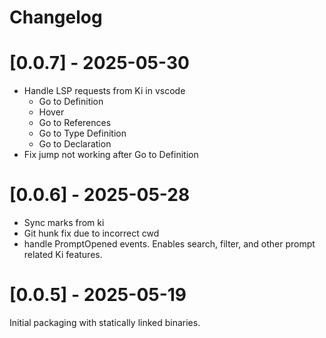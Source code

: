 # Changelog

# [0.0.7] - 2025-05-30

- Handle LSP requests from Ki in vscode
    - Go to Definition
    - Hover
    - Go to References
    - Go to Type Definition
    - Go to Declaration
- Fix jump not working after Go to Definition

# [0.0.6] - 2025-05-28

- Sync marks from ki
- Git hunk fix due to incorrect cwd
- handle PromptOpened events. Enables search, filter, and other prompt related Ki features.

# [0.0.5] - 2025-05-19

Initial packaging with statically linked binaries.
